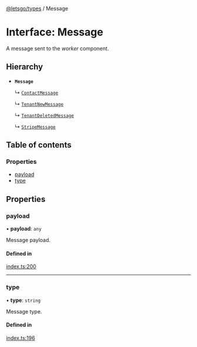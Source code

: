 [@letsgo/types](../README.md) / Message

# Interface: Message

A message sent to the _worker_ component.

## Hierarchy

- **`Message`**

  ↳ [`ContactMessage`](ContactMessage.md)

  ↳ [`TenantNewMessage`](TenantNewMessage.md)

  ↳ [`TenantDeletedMessage`](TenantDeletedMessage.md)

  ↳ [`StripeMessage`](StripeMessage.md)

## Table of contents

### Properties

- [payload](Message.md#payload)
- [type](Message.md#type)

## Properties

### payload

• **payload**: `any`

Message payload.

#### Defined in

[index.ts:200](https://github.com/47chapters/letsgo/blob/06da252/packages/types/src/index.ts#L200)

___

### type

• **type**: `string`

Message type.

#### Defined in

[index.ts:196](https://github.com/47chapters/letsgo/blob/06da252/packages/types/src/index.ts#L196)
